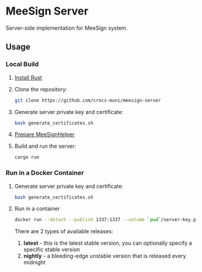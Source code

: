 # MeeSign Server

Server-side implementation for MeeSign system.

## Usage

### Local Build

1. [Install Rust](https://www.rust-lang.org/tools/install)

2. Clone the repository:

   ```bash
   git clone https://github.com/crocs-muni/meesign-server
   ```

3. Generate server private key and certificate:

    ```bash
    bash generate_certificates.sh
    ```

4. [Prepare MeeSignHelper](https://github.com/dufkan/meesign-helper)

5. Build and run the server:

   ```bash
   cargo run
   ```

### Run in a Docker Container

1. Generate server private key and certificate:

    ```bash
    bash generate_certificates.sh
    ```

2. Run in a container
   ```bash
   docker run --detach --publish 1337:1337 --volume `pwd`/server-key.pem:/meesign/server-key.pem --volume `pwd`/server-cert.pem:/meesign/server-cert.pem crocs-muni/meesign:latest
   ```
   There are 2 types of available releases:
   1. **latest** - this is the latest stable version, you can optionally specify a specific stable version
   2. **nightly** - a bleeding-edge unstable version that is released every midnight